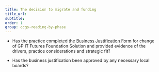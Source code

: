 ```yaml
---
title: The decision to migrate and funding
title_url:
subtitle:
order: 1
group: ccgs-reading-by-phase
---
```


* Has the practice completed the [Business Justification Form](https://www.england.nhs.uk/publication/business-justification-guidance-for-change-of-gp-it-futures-foundation-solution-template/) for change of GP IT Futures Foundation Solution and provided evidence of the drivers, practice considerations and strategic fit?
<!-- [UPLIFT] replaced reference to GPSoC business case process -->
* Has the business justification been approved by any necessary local boards?
<!-- [UPLIFT] replaced business case with business justification -->
